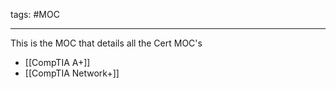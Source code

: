 tags: #MOC

---
This is the MOC that details all the Cert MOC's
- [[CompTIA A+]]
- [[CompTIA Network+]]